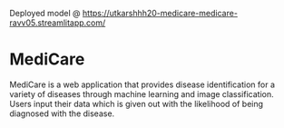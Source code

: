 Deployed model @ https://utkarshhh20-medicare-medicare-ravv05.streamlitapp.com/

# MediCare

MediCare is a web application that provides disease identification for a variety of diseases through machine learning and image classification. Users input their data which is given out with the likelihood of being diagnosed with the disease.

 
